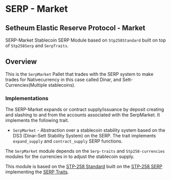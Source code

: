 # SERP - Market
## Setheum Elastic Reserve Protocol - Market
SERP-Market Stablecoin SERP Module based on `Stp258Standard` built on top of `Stp258Serp` and `SerpTraits`.

## Overview

This is the `SerpMarket` Pallet that trades with the SERP system 
to make trades for Nativecurrency in this case called Dinar, and Sett-Currencies(Multiple stablecoins).

 ### Implementations

The SERP-Market expands or contract supply/issuance by deposit creating and slashing to and from the accounts associated with the SerpMarket.
It implements the following trait.

 - `SerpMarket` - Abstraction over a stablecoin stability system based on the DS3 (Dinar-Sett Stability System) on the SERP.
 The trait implements `expand_supply` and `contract_supply` SERP functions.
 
The `SerpMarket` module depends on the `Serp-traits` and `Stp258-currencies` modules for the currencies in to adjust the stablecoin supply.

This module is based on the [STP-258 Standard](https://github.com/Setheum-Labs/stp258-standard) built on the [STP-258 SERP](https://github.com/Setheum-Labs/stp258-serp) implementing the [SERP Traits](https://github.com/Setheum-Labs/serp-traits).

